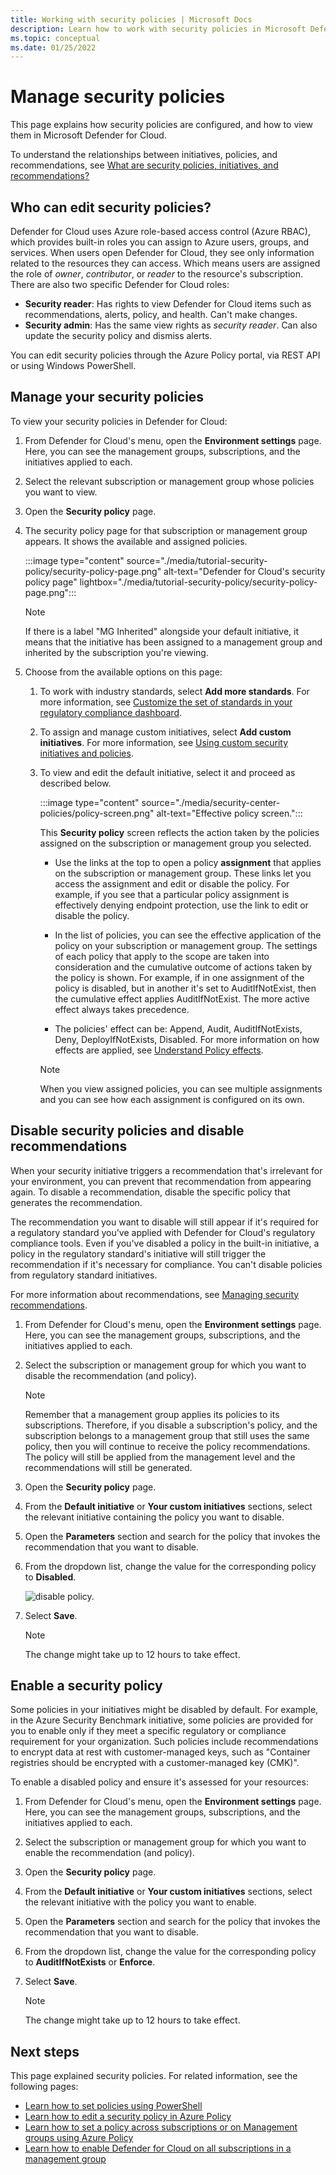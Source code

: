 ```yaml
---
title: Working with security policies | Microsoft Docs
description: Learn how to work with security policies in Microsoft Defender for Cloud.
ms.topic: conceptual
ms.date: 01/25/2022
---
```


# Manage security policies

This page explains how security policies are configured, and how to view them in Microsoft Defender for Cloud. 

To understand the relationships between initiatives, policies, and recommendations, see [What are security policies, initiatives, and recommendations?](security-policy-concept.md)

## Who can edit security policies?

Defender for Cloud uses Azure role-based access control (Azure RBAC), which provides built-in roles you can assign to Azure users, groups, and services. When users open Defender for Cloud, they see only information related to the resources they can access. Which means users are assigned the role of *owner*, *contributor*, or *reader* to the resource's subscription. There are also two specific Defender for Cloud roles:

- **Security reader**: Has rights to view Defender for Cloud items such as recommendations, alerts, policy, and health. Can't make changes.
- **Security admin**: Has the same view rights as *security reader*. Can also update the security policy and dismiss alerts.

You can edit security policies through the Azure Policy portal, via REST API or using Windows PowerShell.

## Manage your security policies

To view your security policies in Defender for Cloud:

1. From Defender for Cloud's menu, open the **Environment settings** page. Here, you can see the management groups, subscriptions, and the initiatives applied to each.

1. Select the relevant subscription or management group whose policies you want to view.

1. Open the **Security policy** page.

1. The security policy page for that subscription or management group appears. It shows the available and assigned policies.

    :::image type="content" source="./media/tutorial-security-policy/security-policy-page.png" alt-text="Defender for Cloud's security policy page" lightbox="./media/tutorial-security-policy/security-policy-page.png":::

    > [!NOTE]
    > If there is a label "MG Inherited" alongside your default initiative, it means that the initiative has been assigned to a management group and inherited by the subscription you're viewing.

1. Choose from the available options on this page:

    1. To work with industry standards, select **Add more standards**. For more information, see [Customize the set of standards in your regulatory compliance dashboard](update-regulatory-compliance-packages.md).

    1. To assign and manage custom initiatives, select **Add custom initiatives**. For more information, see [Using custom security initiatives and policies](custom-security-policies.md).

    1. To view and edit the default initiative, select it and proceed as described below.

        :::image type="content" source="./media/security-center-policies/policy-screen.png" alt-text="Effective policy screen.":::

       This **Security policy** screen reflects the action taken by the policies assigned on the subscription or management group you selected.
       
       * Use the links at the top to open a policy **assignment** that applies on the subscription or management group. These links let you access the assignment and edit or disable the policy. For example, if you see that a particular policy assignment is effectively denying endpoint protection, use the link to edit or disable the policy.
       
       * In the list of policies, you can see the effective application of the policy on your subscription or management group. The settings of each policy that apply to the scope are taken into consideration and the cumulative outcome of actions taken by the policy is shown. For example, if in one assignment of the policy is disabled, but in another it's set to AuditIfNotExist, then the cumulative effect applies AuditIfNotExist. The more active effect always takes precedence.
       
       * The policies' effect can be: Append, Audit, AuditIfNotExists, Deny, DeployIfNotExists, Disabled. For more information on how effects are applied, see [Understand Policy effects](../governance/policy/concepts/effects.md).

       > [!NOTE]
       > When you view assigned policies, you can see multiple assignments and you can see how each assignment is configured on its own.


## Disable security policies and disable recommendations

When your security initiative triggers a recommendation that's irrelevant for your environment, you can prevent that recommendation from appearing again. To disable a recommendation, disable the specific policy that generates the recommendation.

The recommendation you want to disable will still appear if it's required for a regulatory standard you've applied with Defender for Cloud's regulatory compliance tools. Even if you've disabled a policy in the built-in initiative, a policy in the regulatory standard's initiative will still trigger the recommendation if it's necessary for compliance. You can't disable policies from regulatory standard initiatives.

For more information about recommendations, see [Managing security recommendations](review-security-recommendations.md).


1. From Defender for Cloud's menu, open the **Environment settings** page. Here, you can see the management groups, subscriptions, and the initiatives applied to each.

1. Select the subscription or management group for which you want to disable the recommendation (and policy).

   > [!NOTE]
   > Remember that a management group applies its policies to its subscriptions. Therefore, if you disable a subscription's policy, and the subscription belongs to a management group that still uses the same policy, then you will continue to receive the policy recommendations. The policy will still be applied from the management level and the recommendations will still be generated.

1. Open the **Security policy** page.

1. From the **Default initiative** or **Your custom initiatives** sections, select the relevant initiative containing the policy you want to disable.

1. Open the **Parameters** section and search for the policy that invokes the recommendation that you want to disable.

1. From the dropdown list, change the value for the corresponding policy to **Disabled**.

   ![disable policy.](./media/tutorial-security-policy/disable-policy.png)

1. Select **Save**.

   > [!NOTE]
   > The change might take up to 12 hours to take effect.


## Enable a security policy

Some policies in your initiatives might be disabled by default. For example, in the Azure Security Benchmark initiative, some policies are provided for you to enable only if they meet a specific regulatory or compliance requirement for your organization. Such policies include recommendations to encrypt data at rest with customer-managed keys, such as "Container registries should be encrypted with a customer-managed key (CMK)".

To enable a disabled policy and ensure it's assessed for your resources:

1. From Defender for Cloud's menu, open the **Environment settings** page. Here, you can see the management groups, subscriptions, and the initiatives applied to each.

1. Select the subscription or management group for which you want to enable the recommendation (and policy).

1. Open the **Security policy** page.

1. From the **Default initiative** or **Your custom initiatives** sections, select the relevant initiative with the policy you want to enable.

1. Open the **Parameters** section and search for the policy that invokes the recommendation that you want to disable.

1. From the dropdown list, change the value for the corresponding policy to **AuditIfNotExists** or **Enforce**.

1. Select **Save**.

   > [!NOTE]
   > The change might take up to 12 hours to take effect.


## Next steps
This page explained security policies. For related information, see the following pages:

- [Learn how to set policies using PowerShell](../governance/policy/assign-policy-powershell.md)
- [Learn how to edit a security policy in Azure Policy](../governance/policy/tutorials/create-and-manage.md)
- [Learn how to set a policy across subscriptions or on Management groups using Azure Policy](../governance/policy/overview.md)
- [Learn how to enable Defender for Cloud on all subscriptions in a management group](onboard-management-group.md)
